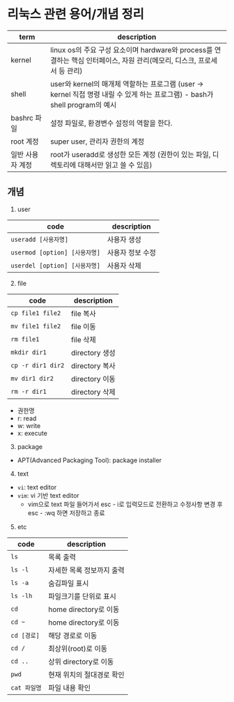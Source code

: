# 리눅스 관련 용어/개념 정리
|term|description|
|---|---|
|kernel|linux os의 주요 구성 요소이며 hardware와 process를 연결하는 핵심 인터페이스, 자원 관리(메모리, 디스크, 프로세서 등 관리)|
|shell|user와 kernel의 매개체 역할하는 프로그램 (user -> kernel 직접 명령 내릴 수 있게 하는 프로그램) - bash가 shell program의 예시|
|bashrc 파일|설정 파일로, 환경변수 설정의 역할을 한다.|
|root 계정|super user, 관리자 권한의 계정|
|일반 사용자 계정|root가 useradd로 생성한 모든 계정 (권한이 있는 파일, 디렉토리에 대해서만 읽고 쓸 수 있음)|

## 개념
1. user

|code|description|
|---|---|
|`useradd [사용자명]`|사용자 생성|
|`usermod [option] [사용자명]`|사용자 정보 수정|
|`userdel [option] [사용자명]`|사용자 삭제|

2. file

|code|description|
|---|---|
|`cp file1 file2`|file 복사|
|`mv file1 file2`|file 이동|
|`rm file1`|file 삭제|
|`mkdir dir1`|directory 생성|
|`cp -r dir1 dir2`|directory 복사|
|`mv dir1 dir2`|directory 이동|
|`rm -r dir1`|directory 삭제|

- 권한명
- r: read
- w: write
- x: execute

3. package
- APT(Advanced Packaging Tool): package installer

4. text
- `vi`: text editor
- `vim`: vi 기반 text editor
  - vim으로 text 파일 들어가서 esc - i로 입력모드로 전환하고 수정사항 변경 후 esc - :wq 하면 저장하고 종료

5. etc

|code|description|
|---|---|
|`ls`|목록 출력|
|`ls -l`|자세한 목록 정보까지 출력|
|`ls -a`|숨김파일 표시|
|`ls -lh`|파일크기를 단위로 표시|
|`cd`|home directory로 이동|
|`cd ~`|home directory로 이동|
|`cd [경로]`|해당 경로로 이동|
|`cd /`|최상위(root)로 이동|
|`cd ..`|상위 directory로 이동|
|`pwd`|현재 위치의 절대경로 확인|
|`cat 파일명`|파일 내용 확인|
